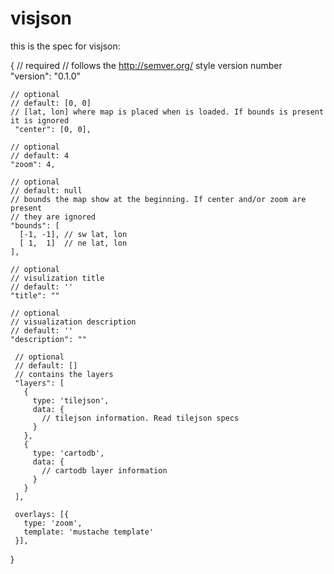 
visjson
=======

this is the spec for visjson:

  {
     // required
     // follows the http://semver.org/ style version number
     "version": "0.1.0"
   
    // optional
    // default: [0, 0]
    // [lat, lon] where map is placed when is loaded. If bounds is present it is ignored
     "center": [0, 0],
   
    // optional
    // default: 4
    "zoom": 4,

    // optional
    // default: null
    // bounds the map show at the beginning. If center and/or zoom are present
    // they are ignored
    "bounds": [
      [-1, -1], // sw lat, lon
      [ 1,  1]  // ne lat, lon
    ],

    // optional
    // visulization title
    // default: ''
    "title": ""

    // optional
    // visualization description
    // default: ''
    "description": ""
   
     // optional
     // default: []
     // contains the layers
     "layers": [
       {
         type: 'tilejson',
         data: {
           // tilejson information. Read tilejson specs
         }
       },
       {
         type: 'cartodb',
         data: {
           // cartodb layer information
         }
       }
     ],
   
     overlays: [{
       type: 'zoom',
       template: 'mustache template'
     }],
   
  }

